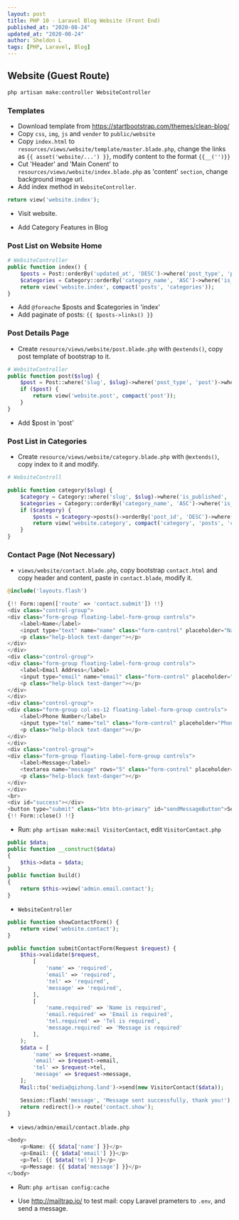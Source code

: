 ```yaml
---
layout: post
title: PHP 10 - Laravel Blog Website (Front End)
published_at: "2020-08-24"
updated_at: "2020-08-24"
author: Sheldon L
tags: [PHP, Laravel, Blog]
---
```


## Website (Guest Route)

```bash
php artisan make:controller WebsiteController
```

### Templates

- Download template from <https://startbootstrap.com/themes/clean-blog/>
- Copy `css`, `img`, `js` and `vender` to `public/website`
- Copy `index.html` to `resources/views/website/template/master.blade.php`, change the links as `{{ asset('website/...') }}`, modify content to the format `{{__('')}}`
- Cut 'Header' and 'Main Conent' to `resources/views/website/index.blade.php` as 'content' `section`, change background image url.
- Add index method in `WebsiteController`.

```php
return view('website.index');
```

- Visit website.

- Add Category Features in Blog

### Post List on Website Home

```php
# WebsiteController
public function index() {
    $posts = Post::orderBy('updated_at', 'DESC')->where('post_type', 'post')->where('is_published', '1')->paginate();
    $categories = Category::orderBy('category_name', 'ASC')->where('is_published', '1')->get();
    return view('website.index', compact('posts', 'categories'));
}
```

- Add `@foreache` $posts and $categories in 'index'
- Add paginate of posts: `{{ $posts->links() }}`

### Post Details Page

- Create `resource/views/website/post.blade.php` with `@extends()`, copy post template of bootstrap to it.

```php
# WebsiteController
public function post($slug) {
    $post = Post::where('slug', $slug)->where('post_type', 'post')->where('is_published', '1')->first();
    if ($post) {
        return view('website.post', compact('post'));
    }
}
```
- Add $post in 'post'

### Post List in Categories

- Create `resource/views/website/category.blade.php` with `@extends()`, copy index to it and modify.

```php
# WebsiteControll

public function category($slug) {
    $category = Category::where('slug', $slug)->where('is_published', '1')->first();
    $categories = Category::orderBy('category_name', 'ASC')->where('is_published', '1')->get();
    if ($category) {
        $posts = $category->posts()->orderBy('post_id', 'DESC')->where('is_published', '1')->paginate(5);
        return view('website.category', compact('category', 'posts', 'categories'));
    }
}
```

### Contact Page (Not Necessary)

- `views/website/contact.blade.php`, copy bootstrap `contact.html` and copy header and content, paste in `contact.blade`, modify it.

```php
@include('layouts.flash')

{!! Form::open(['route' => 'contact.submit']) !!}
<div class="control-group">
<div class="form-group floating-label-form-group controls">
    <label>Name</label>
    <input type="text" name="name" class="form-control" placeholder="Name" id="name" required data-validation-required-message="Please enter your name.">
    <p class="help-block text-danger"></p>
</div>
</div>
<div class="control-group">
<div class="form-group floating-label-form-group controls">
    <label>Email Address</label>
    <input type="email" name="email" class="form-control" placeholder="Email Address" id="email" required data-validation-required-message="Please enter your email address.">
    <p class="help-block text-danger"></p>
</div>
</div>
<div class="control-group">
<div class="form-group col-xs-12 floating-label-form-group controls">
    <label>Phone Number</label>
    <input type="tel" name="tel" class="form-control" placeholder="Phone Number" id="phone" required data-validation-required-message="Please enter your phone number.">
    <p class="help-block text-danger"></p>
</div>
</div>
<div class="control-group">
<div class="form-group floating-label-form-group controls">
    <label>Message</label>
    <textarea name="message" rows="5" class="form-control" placeholder="Message" id="message" required data-validation-required-message="Please enter a message."></textarea>
    <p class="help-block text-danger"></p>
</div>
</div>
<br>
<div id="success"></div>
<button type="submit" class="btn btn-primary" id="sendMessageButton">Send</button>
{!! Form::close() !!}
```

- Run: `php artisan make:mail VisitorContact`, edit `VisitorContact.php`

```php
public $data;
public function __construct($data)
{
    $this->data = $data;
}
public function build()
{
    return $this->view('admin.email.contact');
}
```

- `WebsiteController`

```php
public function showContactForm() {
    return view('website.contact');
}

public function submitContactForm(Request $request) {
    $this->validate($request,
        [
            'name' => 'required',
            'email' => 'required',
            'tel' => 'required',
            'message' => 'required',
        ],
        [
            'name.required' => 'Name is required',
            'email.required' => 'Email is required',
            'tel.required' => 'Tel is required',
            'message.required' => 'Message is required'
        ],
    );
    $data = [
        'name' => $request->name,
        'email' => $request->email,
        'tel' => $request->tel,
        'message' => $request->message,
    ];
    Mail::to('media@qizhong.land')->send(new VisitorContact($data));

    Session::flash('message', 'Message sent successfully, thank you!');
    return redirect()-> route('contact.show');
}
```

- `views/admin/email/contact.blade.php`

```php
<body>
    <p>Name: {{ $data['name'] }}</p>
    <p>Email: {{ $data['email'] }}</p>
    <p>Tel: {{ $data['tel'] }}</p>
    <p>Message: {{ $data['message'] }}</p>
</body>
```

- Run: `php artisan config:cache`

- Use <http://mailtrap.io/> to test mail: copy Laravel prameters to `.env`, and send a message.

